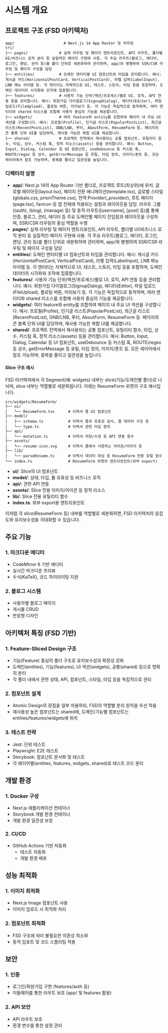 # 시스템 개요

## 프로젝트 구조 (FSD 아키텍처)

```
app/                      # Next.js 14 App Router 및 라우팅
src/
├── pages/              # 실제 라우팅 및 페이지 엔트리포인트, API 라우트, 폴더별 UI/비즈니스 로직 분리 등 실질적인 페이지 구현에 사용. 각 주요 라우트(블로그, 에디터, 로그인, 랜딩, 관리 등)를 폴더 단위로 세분화하여 관리하며, app/와 병행하여 SSR/CSR 라우팅 및 페이지 구성을 담당
├── entities/           # 도메인 엔티티별 UI 컴포넌트와 타입을 관리합니다. 예시: 게시글 카드(HorizontalPostCard, VerticalPostCard), 라벨 입력(LabelInput), LNB 메뉴 아이템 등. 각 엔티티는 자체적으로 UI, 테스트, 스토리, 타입 등을 포함하며, 도메인 데이터의 시각화와 조작에 집중합니다.
├── features/           # 사용자 기능 단위(액션/프로세스)별로 UI, 로직, API 연동 등을 관리합니다. 예시: 회원가입 다이얼로그(SignupDialog), 에디터(Editor), 파일 업로드(FileUpload), 플로팅 버튼, 미리보기 등. 각 기능은 독립적으로 동작하며, 여러 엔티티와 shared 리소스를 조합해 사용자 중심의 기능을 제공합니다.
├── widgets/            # 여러 feature와 entity를 조합하여 페이지 내 주요 UI 섹션을 구성합니다. 예시: 프로필(Profile), 인기글 리스트(PopularPostList), 최근글 리스트(RecentPostList), GNB/LNB, 푸터, AboutForm, ResumeForm 등. 페이지의 큰 블록 단위 UI를 담당하며, 재사용 가능한 복합 UI를 제공합니다.
├── shared/             # 프로젝트 전역에서 재사용되는 공통 컴포넌트, 유틸리티 함수, 타입, 상수, 커스텀 훅, 정적 리소스(assets) 등을 관리합니다. 예시: Button, Input, Dialog, Calendar 등 UI 컴포넌트, useDebounce 등 커스텀 훅, ROUTE/regex 등 상수, getErrorMessage 등 유틸, 타입 정의, 이미지/폰트 등. 모든 레이어에서 참조 가능하며, 중복을 줄이고 일관성을 높입니다.
```

### 디렉터리 설명
- **app/**: Next.js 14의 App Router 기반 폴더로, 프로젝트 루트(최상위)에 위치. 글로벌 레이아웃(layout.tsx), 페이지 전환 애니메이션(template.tsx), 글로벌 스타일(globals.css, prismTheme.css), 전역 Provider(_provider/), 루트 페이지(page.tsx), favicon 등 앱 전체에 적용되는 설정과 레이아웃을 담당. 라우트 그룹((auth), (blog), (manage) 등) 및 동적 라우트([username], [post] 등)를 통해 인증, 블로그, 관리, 에디터 등 주요 도메인별 페이지 진입점과 레이아웃을 구성하며, SSR/CSR 라우팅의 중심 역할을 수행
- **pages/**: 실제 라우팅 및 페이지 엔트리포인트, API 라우트, 폴더별 UI/비즈니스 로직 분리 등 실질적인 페이지 구현에 사용. 각 주요 라우트(블로그, 에디터, 로그인, 랜딩, 관리 등)를 폴더 단위로 세분화하여 관리하며, app/와 병행하여 SSR/CSR 라우팅 및 페이지 구성을 담당
- **entities/**: 도메인 엔티티별 UI 컴포넌트와 타입을 관리합니다. 예시: 게시글 카드(HorizontalPostCard, VerticalPostCard), 라벨 입력(LabelInput), LNB 메뉴 아이템 등. 각 엔티티는 자체적으로 UI, 테스트, 스토리, 타입 등을 포함하며, 도메인 데이터의 시각화와 조작에 집중합니다.
- **features/**: 사용자 기능 단위(액션/프로세스)별로 UI, 로직, API 연동 등을 관리합니다. 예시: 회원가입 다이얼로그(SignupDialog), 에디터(Editor), 파일 업로드(FileUpload), 플로팅 버튼, 미리보기 등. 각 기능은 독립적으로 동작하며, 여러 엔티티와 shared 리소스를 조합해 사용자 중심의 기능을 제공합니다.
- **widgets/**: 여러 feature와 entity를 조합하여 페이지 내 주요 UI 섹션을 구성합니다. 예시: 프로필(Profile), 인기글 리스트(PopularPostList), 최근글 리스트(RecentPostList), GNB/LNB, 푸터, AboutForm, ResumeForm 등. 페이지의 큰 블록 단위 UI를 담당하며, 재사용 가능한 복합 UI를 제공합니다.
- **shared/**: 프로젝트 전역에서 재사용되는 공통 컴포넌트, 유틸리티 함수, 타입, 상수, 커스텀 훅, 정적 리소스(assets) 등을 관리합니다. 예시: Button, Input, Dialog, Calendar 등 UI 컴포넌트, useDebounce 등 커스텀 훅, ROUTE/regex 등 상수, getErrorMessage 등 유틸, 타입 정의, 이미지/폰트 등. 모든 레이어에서 참조 가능하며, 중복을 줄이고 일관성을 높입니다.

#### Slice 구조 예시

FSD 아키텍처에서 각 Segment(예: widgets) 내부는 slice(기능/도메인별 폴더)로 나뉘며, slice 내부는 역할별로 세분화됩니다. 아래는 ResumeForm 위젯의 구조 예시입니다.

```
src/widgets/ResumeForm/
├── ui/
│   └── ResumeForm.tsx      # 이력서 폼 UI 컴포넌트
├── model/
│   ├── schema.ts           # 이력서 폼의 유효성 검사, 폼 데이터 구조 등
│   └── type.ts             # 이력서 관련 타입 정의
├── api/
│   └── mutation.ts         # 이력서 저장/수정 등 API 연동 함수
├── assets/
│   └── resume-icon.svg     # 이력서 폼에서 사용하는 아이콘/이미지 등
├── lib/
│   └── parseResume.ts      # 이력서 데이터 파싱 등 ResumeForm 전용 유틸 함수
└── index.ts                # ResumeForm 위젯의 엔트리포인트(외부 export)
```

- **ui/**: Slice의 UI 컴포넌트
- **model/**: 상태, 타입, 폼 유효성 등 비즈니스 로직
- **api/**: 관련 API 연동
- **assets/**: Slice 전용 이미지/아이콘 등 정적 리소스
- **lib/**: Slice 전용 유틸리티 함수
- **index.ts**: 외부 export용 엔트리포인트

이처럼 각 slice(ResumeForm 등) 내부를 역할별로 세분화하면, FSD 아키텍처의 응집도와 유지보수성을 극대화할 수 있습니다.

## 주요 기능

### 1. 마크다운 에디터
- CodeMirror 6 기반 에디터
- 실시간 마크다운 프리뷰
- 수식(KaTeX), 코드 하이라이팅 지원

### 2. 블로그 시스템
- 사용자별 블로그 페이지
- 게시물 CRUD
- 반응형 디자인

## 아키텍처 특징 (FSD 기반)

### 1. Feature-Sliced Design 구조
- 기능(Feature) 중심의 폴더 구조로 유지보수성과 확장성 강화
- 도메인(entities), 기능(features), UI 섹션(widgets), 공통(shared) 등으로 명확히 분리
- 각 폴더 내에서 관련 상태, API, 컴포넌트, 스타일, 타입 등을 독립적으로 관리

### 2. 컴포넌트 설계
- Atomic Design의 장점을 일부 차용하되, FSD의 역할별 분리 원칙을 우선 적용
- 재사용성 높은 컴포넌트는 shared에, 도메인/기능별 컴포넌트는 entities/features/widgets에 위치

### 3. 테스트 전략
- Jest: 단위 테스트
- Playwright: E2E 테스트
- Storybook: 컴포넌트 문서화 및 테스트
- 각 레이어별(entities, features, widgets, shared)로 테스트 코드 분리

## 개발 환경

### 1. Docker 구성
- Next.js 애플리케이션 컨테이너
- Storybook 개발 환경 컨테이너
- 개발 환경 일관성 보장

### 2. CI/CD
- GitHub Actions 기반 자동화
  - 테스트 자동화
  - 개발 환경 배포

## 성능 최적화

### 1. 이미지 최적화
- Next.js Image 컴포넌트 사용
- 이미지 업로드 시 최적화 처리

### 2. 컴포넌트 최적화
- FSD 구조에 따라 불필요한 의존성 최소화
- 동적 임포트 및 코드 스플리팅 적용

## 보안

### 1. 인증
- 로그인/회원가입 구현 (features/auth 등)
- 미들웨어를 통한 라우트 보호 (app/ 및 features 활용)

### 2. API 보안
- API 라우트 보호
- 환경 변수를 통한 설정 관리
